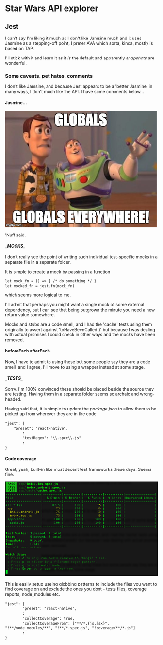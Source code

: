 # Star Wars API explorer

## Jest
I can't say I'm liking it much as I don't like Jamsine much and it uses Jasmine as a stepping-off point, I prefer AVA which sorta, kinda, mostly is based on TAP. 

I'll stick with it and learn it as it *is* the default and apparently *snapshots* are wonderful.

### Some caveats, pet hates, comments
I don't like Jamsine, and because Jest appears to be a 'better Jasmine' in many ways, I don't much like the API. I have some comments below...

#### Jasmine...
![Globals! Globals everywhere](./globals.jpg)

'Nuff said.


#### \__MOCKS\__
I don't really see the point of writing such individual test-specific mocks in a separate file in a separate folder.

It is simple to create a mock by passing in a function

    let mock_fn = () => { /* do something */ }
    let mocked_fn = jest.fn(mock_fn)
    
which seems more logical to me.

I'll admit that perhaps you might want a single mock of some external dependency, but I can see that being outgrown the minute you need a new return value somewhere.

Mocks and stubs are a code smell, and I had the 'cache' tests using them originally to assert against 'toHaveBeenCalled()' but because I was dealing with actual promises I could check in other ways and the mocks have been removed.

#### beforeEach afterEach
Now, I have to admit to using these but some people say they are a code smell, and I agree, I'll move to using a wrapper instead at some stage.
  
#### \__TESTS\__
Sorry, I'm 100% convinced these should be placed beside the source they are testing. Having them in a separate folder seems so archaic and wrong-headed.

Having said that, it is simple to update the *package.json* to allow them to be picked up from wherever they are in the code

    "jest": {
        "preset": "react-native",
            :
            "testRegex": "\\.spec\\.js"
            :
    }

#### Code coverage 
Great, yeah, built-in like most decent test frameworks these days. Seems fine.

![Coverage reports](./coverages.png)

This is easily setup useing globbing patterns to include the files you want to find coverage on and exclude the ones you dont - tests files, coverage reports, node_modules etc.

    "jest": {
            "preset": "react-native",
            :
            "collectCoverage": true,
            "collectCoverageFrom": ["**/*.{js,jsx}", "!**/node_modules/**", "!**/*.spec.js", "!coverage/**/*.js"]
            :
    }
